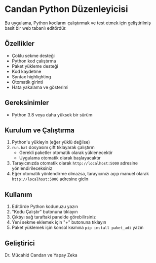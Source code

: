 # Candan Python Düzenleyicisi

Bu uygulama, Python kodlarını çalıştırmak ve test etmek için geliştirilmiş basit bir web tabanlı editördür.

## Özellikler

- Çoklu sekme desteği
- Python kod çalıştırma
- Paket yükleme desteği
- Kod kaydetme
- Syntax highlighting
- Otomatik girinti
- Hata yakalama ve gösterimi

## Gereksinimler

- Python 3.8 veya daha yüksek bir sürüm

## Kurulum ve Çalıştırma

1. Python'u yükleyin (eğer yüklü değilse)
2. `run.bat` dosyasını çift tıklayarak çalıştırın
   - Gerekli paketler otomatik olarak yüklenecektir
   - Uygulama otomatik olarak başlayacaktır
3. Tarayıcınızda otomatik olarak `http://localhost:5000` adresine yönlendirileceksiniz
4. Eğer otomatik yönlendirme olmazsa, tarayıcınızı açıp manuel olarak `http://localhost:5000` adresine gidin

## Kullanım

1. Editörde Python kodunuzu yazın
2. "Kodu Çalıştır" butonuna tıklayın
3. Çıktıyı sağ taraftaki panelde görebilirsiniz
4. Yeni sekme eklemek için "+" butonuna tıklayın
5. Paket yüklemek için konsol kısmına `pip install paket_adi` yazın

## Geliştirici

Dr. Mücahid Candan ve Yapay Zeka 